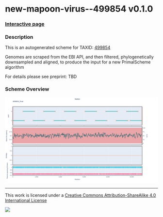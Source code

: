 # new-mapoon-virus--499854 v0.1.0

### [Interactive page](https://chrisgkent.github.io/schemes/new-mapoon-virus--499854-1000-v0.1.0)

### Description

This is an autogenerated scheme for TAXID: [499854](https://www.ncbi.nlm.nih.gov/Taxonomy/Browser/wwwtax.cgi?mode=Info&id=499854&lvl=3&lin=f&keep=1&srchmode=1&unlock)

Genomes are scraped from the EBI API, and then filtered, phylogenetically downsampled and aligned, to produce the input for a new PrimalScheme algorithm

For details please see preprint: TBD

### Scheme Overview

![Alt text](work/499854_final.png '499854_final.png')

------------------------------------------------------------------------

This work is licensed under a [Creative Commons Attribution-ShareAlike 4.0 International License](http://creativecommons.org/licenses/by-sa/4.0/) 

![](https://i.creativecommons.org/l/by-sa/4.0/88x31.png)